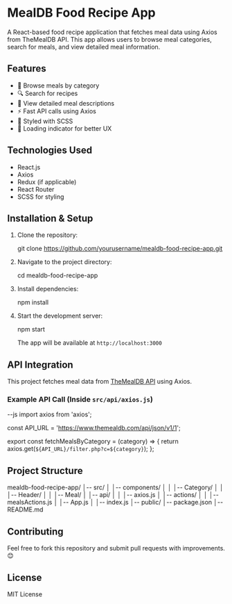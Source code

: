 # MealDB Food Recipe App

A React-based food recipe application that fetches meal data using Axios from TheMealDB API. This app allows users to browse meal categories, search for meals, and view detailed meal information.

## Features
- 📌 Browse meals by category
- 🔍 Search for recipes
- 📖 View detailed meal descriptions
- ⚡ Fast API calls using Axios
- 🎨 Styled with SCSS
- 🔄 Loading indicator for better UX

## Technologies Used
- React.js
- Axios
- Redux (if applicable)
- React Router
- SCSS for styling

## Installation & Setup

1. Clone the repository:
  
   git clone https://github.com/yourusername/mealdb-food-recipe-app.git
  

2. Navigate to the project directory:

   cd mealdb-food-recipe-app
   

3. Install dependencies:
   
   npm install


4. Start the development server:
   
   npm start
  
   The app will be available at `http://localhost:3000`

## API Integration
This project fetches meal data from [TheMealDB API](https://www.themealdb.com/api.php) using Axios.

### Example API Call (Inside `src/api/axios.js`)
--js
import axios from 'axios';

const API_URL = 'https://www.themealdb.com/api/json/v1/1';

export const fetchMealsByCategory = (category) => {
    return axios.get(`${API_URL}/filter.php?c=${category}`);
};


## Project Structure

mealdb-food-recipe-app/
│-- src/
│   │-- components/
│   │   │-- Category/
│   │   │-- Header/
│   │   │-- Meal/
│   │-- api/
│   │   │-- axios.js
│   │-- actions/
│   │   │-- mealsActions.js
│   │-- App.js
│   │-- index.js
│-- public/
│-- package.json
│-- README.md


## Contributing
Feel free to fork this repository and submit pull requests with improvements. 😊

## License
MIT License

